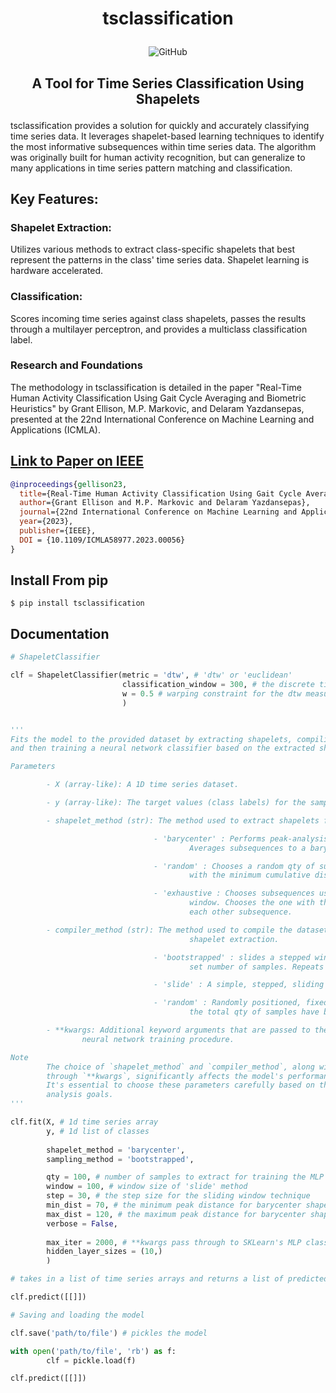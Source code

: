 # <p align="center"> tsclassification
<div align="center">
<p>
<img alt="GitHub" src="https://img.shields.io/github/license/gellison321/tsclassification">
</p>
</div>

## <p align="center"> A Tool for Time Series Classification Using Shapelets
 
tsclassification provides a solution for quickly and accurately classifying time series data. It leverages shapelet-based learning techniques to identify the most informative subsequences within time series data. The algorithm was originally built for human activity recognition, but can generalize to many applications in time series pattern matching and classification.

## Key Features:
### Shapelet Extraction: 
Utilizes various methods to extract class-specific shapelets that best represent the patterns in the class' time series data. Shapelet learning is hardware accelerated.

### Classification: 
Scores incoming time series against class shapelets, passes the results through a multilayer perceptron, and provides a multiclass classification label.




### Research and Foundations
The methodology in tsclassification is detailed in the paper "Real-Time Human Activity Classification Using Gait Cycle Averaging and Biometric Heuristics" by Grant Ellison, M.P. Markovic, and Delaram Yazdansepas, presented at the 22nd International Conference on Machine Learning and Applications (ICMLA).

## [Link to Paper on IEEE](https://ieeexplore.ieee.org/document/10459802)

``` bibtex
@inproceedings{gellison23,
  title={Real-Time Human Activity Classification Using Gait Cycle Averaging and Biometric Heuristics},
  author={Grant Ellison and M.P. Markovic and Delaram Yazdansepas},
  journal={22nd International Conference on Machine Learning and Applications (ICMLA)},
  year={2023},
  publisher={IEEE},
  DOI = {10.1109/ICMLA58977.2023.00056}
}
```

## Install From pip
```
$ pip install tsclassification
```

## Documentation

```python
# ShapeletClassifier

clf = ShapeletClassifier(metric = 'dtw', # 'dtw' or 'euclidean'
                         classification_window = 300, # the discrete time steps to classify
                         w = 0.5 # warping constraint for the dtw measure
                         )
```

```python

'''
Fits the model to the provided dataset by extracting shapelets, compiling the data for training, 
and then training a neural network classifier based on the extracted shapelets and compiled data.

Parameters

        - X (array-like): A 1D time series dataset.

        - y (array-like): The target values (class labels) for the samples in X.

        - shapelet_method (str): The method used to extract shapelets from the dataset. 

                                - 'barycenter' : Performs peak-analysis to extract subsequences.
                                        Averages subsequences to a barycenter shapelet.

                                - 'random' : Chooses a random qty of subsequences. Chooses the one
                                        with the minimum cumulative distance to each other subsequence.

                                - 'exhaustive : Chooses subsequences using a stepped, sliding
                                        window. Chooses the one with the minimum cumulative distance to
                                        each other subsequence.

        - compiler_method (str): The method used to compile the dataset for training the neural network after 
                                        shapelet extraction. 

                                - 'bootstrapped' : slides a stepped window,  randomly placed, for
                                        set number of samples. Repeats until the total qty of samples have been extracted. 

                                - 'slide' : A simple, stepped, sliding window.

                                - 'random' : Randomly positioned, fixed windows are extracted until 
                                        the total qty of samples have been extracted.

        - **kwargs: Additional keyword arguments that are passed to the shapelet extraction method and 
                neural network training procedure.

Note
        The choice of `shapelet_method` and `compiler_method`, along with specific parameters passed 
        through `**kwargs`, significantly affects the model's performance and training time. 
        It's essential to choose these parameters carefully based on the dataset characteristics and the
        analysis goals.
'''

clf.fit(X, # 1d time series array
        y, # 1d list of classes
        
        shapelet_method = 'barycenter',
        sampling_method = 'bootstrapped',

        qty = 100, # number of samples to extract for training the MLP
        window = 100, # window size of 'slide' method
        step = 30, # the step size for the sliding window technique
        min_dist = 70, # the minimum peak distance for barycenter shapelet method
        max_dist = 120, # the maximum peak distance for barycenter shapelet method
        verbose = False, 
        
        max_iter = 2000, # **kwargs pass through to SKLearn's MLP class
        hidden_layer_sizes = (10,)
        )
```

```python
# takes in a list of time series arrays and returns a list of predicted classes

clf.predict([[]]) 
```

```python
# Saving and loading the model 

clf.save('path/to/file') # pickles the model

with open('path/to/file', 'rb') as f:
        clf = pickle.load(f)

clf.predict([[]])
```